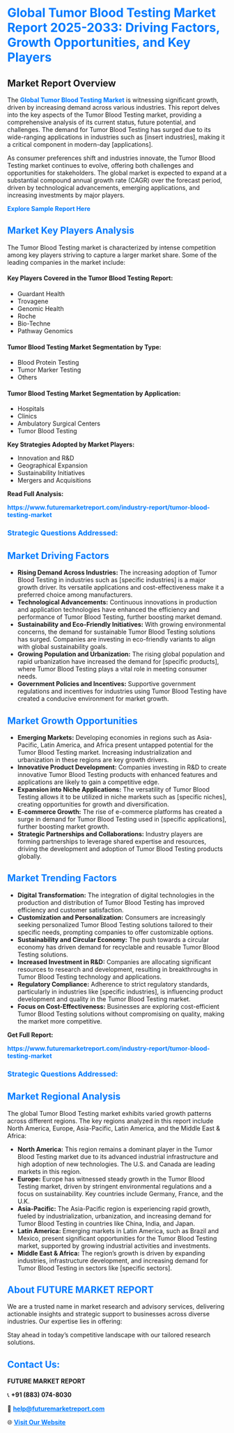 <h1 style="color: #007BFF;">Global Tumor Blood Testing Market Report 2025-2033: Driving Factors, Growth Opportunities, and Key Players</h1>

<section id="overview">
<h2>Market Report Overview</h2>
<p>The <a href="https://www.futuremarketreport.com/industry-report/tumor-blood-testing-market" style="color: #007BFF; text-decoration: none;"><strong>Global Tumor Blood Testing Market</strong></a> is witnessing significant growth, driven by increasing demand across various industries. This report delves into the key aspects of the Tumor Blood Testing market, providing a comprehensive analysis of its current status, future potential, and challenges. The demand for Tumor Blood Testing has surged due to its wide-ranging applications in industries such as [insert industries], making it a critical component in modern-day [applications].</p>
<p>As consumer preferences shift and industries innovate, the Tumor Blood Testing market continues to evolve, offering both challenges and opportunities for stakeholders. The global market is expected to expand at a substantial compound annual growth rate (CAGR) over the forecast period, driven by technological advancements, emerging applications, and increasing investments by major players.</p>
</section>

<section id="overview">
<p><a href="https://www.futuremarketreport.com/request-sample/reportId=127297" style="color: #007BFF; text-decoration: none;"><strong>Explore Sample Report Here</strong></a></p>
</section>

<section id="key-players">
<h2 style="color: #007BFF;">Market Key Players Analysis</h2>
<p>The Tumor Blood Testing market is characterized by intense competition among key players striving to capture a larger market share. Some of the leading companies in the market include:</p>
<h4>Key Players Covered in the Tumor Blood Testing Report:</h4>
<ul><li>Guardant Health</li><li>Trovagene</li><li>Genomic Health</li><li>Roche</li><li>Bio-Techne</li><li>Pathway Genomics</li></ul>
<h4>Tumor Blood Testing Market Segmentation by Type:</h4>
<ul><li>Blood Protein Testing</li><li>Tumor Marker Testing</li><li>Others</li></ul>

<h4>Tumor Blood Testing Market Segmentation by Application:</h4>
<ul><li>Hospitals</li><li>Clinics</li><li>Ambulatory Surgical Centers</li><li>Tumor Blood Testing</li></ul>
<p><strong>Key Strategies Adopted by Market Players:</strong></p>
<ul>
<li>Innovation and R&D</li>
<li>Geographical Expansion</li>
<li>Sustainability Initiatives</li>
<li>Mergers and Acquisitions</li>
</ul>
</section>

<section>
<p><strong>Read Full Analysis: </strong></p><a href="https://www.futuremarketreport.com/industry-report/tumor-blood-testing-market" style="color: #007BFF; text-decoration: none;"><strong>https://www.futuremarketreport.com/industry-report/tumor-blood-testing-market</strong></a>
<h3 style="color: #007BFF;">Strategic Questions Addressed:</h3>
</section>

<section id="driving-factors">
<h2 style="color: #007BFF;">Market Driving Factors</h2>
<ul>
<li><strong>Rising Demand Across Industries:</strong> The increasing adoption of Tumor Blood Testing in industries such as [specific industries] is a major growth driver. Its versatile applications and cost-effectiveness make it a preferred choice among manufacturers.</li>
<li><strong>Technological Advancements:</strong> Continuous innovations in production and application technologies have enhanced the efficiency and performance of Tumor Blood Testing, further boosting market demand.</li>
<li><strong>Sustainability and Eco-Friendly Initiatives:</strong> With growing environmental concerns, the demand for sustainable Tumor Blood Testing solutions has surged. Companies are investing in eco-friendly variants to align with global sustainability goals.</li>
<li><strong>Growing Population and Urbanization:</strong> The rising global population and rapid urbanization have increased the demand for [specific products], where Tumor Blood Testing plays a vital role in meeting consumer needs.</li>
<li><strong>Government Policies and Incentives:</strong> Supportive government regulations and incentives for industries using Tumor Blood Testing have created a conducive environment for market growth.</li>
</ul>
</section>

<section id="growth-opportunities">
<h2 style="color: #007BFF;">Market Growth Opportunities</h2>
<ul>
<li><strong>Emerging Markets:</strong> Developing economies in regions such as Asia-Pacific, Latin America, and Africa present untapped potential for the Tumor Blood Testing market. Increasing industrialization and urbanization in these regions are key growth drivers.</li>
<li><strong>Innovative Product Development:</strong> Companies investing in R&D to create innovative Tumor Blood Testing products with enhanced features and applications are likely to gain a competitive edge.</li>
<li><strong>Expansion into Niche Applications:</strong> The versatility of Tumor Blood Testing allows it to be utilized in niche markets such as [specific niches], creating opportunities for growth and diversification.</li>
<li><strong>E-commerce Growth:</strong> The rise of e-commerce platforms has created a surge in demand for Tumor Blood Testing used in [specific applications], further boosting market growth.</li>
<li><strong>Strategic Partnerships and Collaborations:</strong> Industry players are forming partnerships to leverage shared expertise and resources, driving the development and adoption of Tumor Blood Testing products globally.</li>
</ul>
</section>

<section id="trending-factors">
<h2 style="color: #007BFF;">Market Trending Factors</h2>
<ul>
<li><strong>Digital Transformation:</strong> The integration of digital technologies in the production and distribution of Tumor Blood Testing has improved efficiency and customer satisfaction.</li>
<li><strong>Customization and Personalization:</strong> Consumers are increasingly seeking personalized Tumor Blood Testing solutions tailored to their specific needs, prompting companies to offer customizable options.</li>
<li><strong>Sustainability and Circular Economy:</strong> The push towards a circular economy has driven demand for recyclable and reusable Tumor Blood Testing solutions.</li>
<li><strong>Increased Investment in R&D:</strong> Companies are allocating significant resources to research and development, resulting in breakthroughs in Tumor Blood Testing technology and applications.</li>
<li><strong>Regulatory Compliance:</strong> Adherence to strict regulatory standards, particularly in industries like [specific industries], is influencing product development and quality in the Tumor Blood Testing market.</li>
<li><strong>Focus on Cost-Effectiveness:</strong> Businesses are exploring cost-efficient Tumor Blood Testing solutions without compromising on quality, making the market more competitive.</li>
</ul>
</section>

<section>
<p><strong>Get Full Report: </strong></p><a href="https://www.futuremarketreport.com/industry-report/tumor-blood-testing-market" style="color: #007BFF; text-decoration: none;"><strong>https://www.futuremarketreport.com/industry-report/tumor-blood-testing-market</strong></a>
<h3 style="color: #007BFF;">Strategic Questions Addressed:</h3>
</section>


<section id="regional-analysis">
<h2 style="color: #007BFF;">Market Regional Analysis</h2>
<p>The global Tumor Blood Testing market exhibits varied growth patterns across different regions. The key regions analyzed in this report include North America, Europe, Asia-Pacific, Latin America, and the Middle East & Africa:</p>
<ul>
<li><strong>North America:</strong> This region remains a dominant player in the Tumor Blood Testing market due to its advanced industrial infrastructure and high adoption of new technologies. The U.S. and Canada are leading markets in this region.</li>
<li><strong>Europe:</strong> Europe has witnessed steady growth in the Tumor Blood Testing market, driven by stringent environmental regulations and a focus on sustainability. Key countries include Germany, France, and the U.K.</li>
<li><strong>Asia-Pacific:</strong> The Asia-Pacific region is experiencing rapid growth, fueled by industrialization, urbanization, and increasing demand for Tumor Blood Testing in countries like China, India, and Japan.</li>
<li><strong>Latin America:</strong> Emerging markets in Latin America, such as Brazil and Mexico, present significant opportunities for the Tumor Blood Testing market, supported by growing industrial activities and investments.</li>
<li><strong>Middle East & Africa:</strong> The region’s growth is driven by expanding industries, infrastructure development, and increasing demand for Tumor Blood Testing in sectors like [specific sectors].</li>
</ul>
</section>

<footer>
<h2 style="color: #007BFF;">About FUTURE MARKET REPORT</h2>
<p>We are a trusted name in market research and advisory services, delivering actionable insights and strategic support to businesses across diverse industries. Our expertise lies in offering:</p>

<p>Stay ahead in today’s competitive landscape with our tailored research solutions.</p>

<h2 style="color: #007BFF;">Contact Us:</h2>
<p><strong>FUTURE MARKET REPORT</strong></p>
<p>📞 <strong>+91 (883) 074-8030</strong></p>
<p>📧 <strong><a href="mailto:help@futuremarketreport.com" style="color: #007BFF;">help@futuremarketreport.com</a></strong></p>
<p>🌐 <strong><a href="https://www.futuremarketreport.com/" style="color: #007BFF;">Visit Our Website</a></strong></p>
</footer>